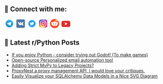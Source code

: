 ## 🔎 Connect with me:
[<img src="https://github.com/bullbesh/bullbesh/blob/main/images/Telegram.png" width="32" height="32" />](https://t.me/bullbesh)
[<img src="https://github.com/bullbesh/bullbesh/blob/main/images/VK.png" width="32" height="32" />](https://vk.com/bullbesh)
[<img src="https://github.com/bullbesh/bullbesh/blob/main/images/Twitter.png" width="32" height="32" />](https://twitter.com/bullbesh1)
[<img src="https://github.com/bullbesh/bullbesh/blob/main/images/Instagram.png" width="32" height="32" />](https://www.instagram.com/bullbesh)
[<img src="https://github.com/bullbesh/bullbesh/blob/main/images/Reddit.png" width="32" height="32" />](https://www.reddit.com/user/bullbesh)
[<img src="https://github.com/bullbesh/bullbesh/blob/main/images/YouTube.png" width="32" height="32" />](https://www.youtube.com/channel/UCtfjRs6uzgq5mfm8S06WTcg)

## 📕 Latest r/Python Posts
<!-- BLOG-POST-LIST:START -->
- [If you enjoy Python - consider trying out Godot! &lpar;To make games&rpar;](https://www.reddit.com/r/Python/comments/17i7zkv/if_you_enjoy_python_consider_trying_out_godot_to/)
- [Open-source Personalized email automation tool](https://www.reddit.com/r/Python/comments/17i7vk2/opensource_personalized_email_automation_tool/)
- [Adding Strict MyPy to Legacy Projects?](https://www.reddit.com/r/Python/comments/17i68rv/adding_strict_mypy_to_legacy_projects/)
- [ProxyNest a proxy management API, i would love your critiques.](https://www.reddit.com/r/Python/comments/17i572d/proxynest_a_proxy_management_api_i_would_love/)
- [Easily Visualize your SQLAlchemy Data Models in a Nice SVG Diagram](https://www.reddit.com/r/Python/comments/17i2u7y/easily_visualize_your_sqlalchemy_data_models_in_a/)
<!-- BLOG-POST-LIST:END -->
